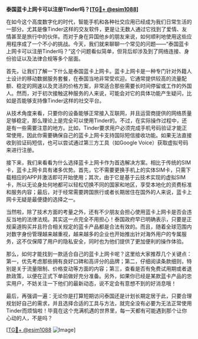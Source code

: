 **泰国蓝卡上网卡可以注册Tinder吗？[[TG💪+ @esim1088](https://t.me/s/esim1088)]**

在如今这个高度数字化的时代，智能手机和各种社交应用已经成为我们日常生活的一部分。尤其是像Tinder这样的交友软件，更是让无数人通过它找到了爱情、友情甚至是旅行中的伙伴。而对于身在异国他乡的朋友来说，如何顺利地使用这些应用程序成了一个不小的挑战。今天，我们就来聊聊一个常见的问题——“泰国蓝卡上网卡可以注册Tinder吗？”这个问题看似简单，但背后却涉及到了网络连接、身份验证以及法律合规等多个层面。

首先，让我们了解一下什么是泰国蓝卡上网卡。蓝卡上网卡是一种专门针对外籍人士设计的移动数据服务套餐，在泰国当地非常受欢迎。它通常提供较高的流量配额、稳定的网速以及灵活的价格方案，非常适合那些需要长时间停留或工作的外国人。然而，对于初次接触这种服务的人来说，可能会对它的具体功能产生疑问，比如是否能够支持像Tinder这样的社交平台。

从技术角度来看，只要你的设备能够正常接入互联网，并且运营商提供的网络质量足够稳定，那么理论上是完全可以使用Tinder的。不过，在实际操作过程中，还是有一些需要注意的地方。比如，Tinder要求用户必须完成手机号码验证才能正常使用，因此你需要确保自己的蓝卡上网卡支持国际短信接收功能。如果无法直接收到验证码短信，也可以尝试通过第三方工具（如Google Voice）获取虚拟号码来进行注册。

接下来，我们来看看为什么选择蓝卡上网卡作为首选解决方案。相比于传统的SIM卡，蓝卡上网卡具有诸多优势。首先，它不需要更换手机上的实体SIM卡，只需下载相应的APP并激活即可开始使用；其次，由于它是基于云技术实现的虚拟SIM卡，所以无论身处何地都可以轻松切换不同的国家和地区，享受本地化的资费标准和服务内容；最后，对于经常需要跨国旅行或者长期居住在国外的人来说，蓝卡上网卡无疑是最便捷的选择之一。

当然啦，除了技术方面的考量之外，还有不少朋友会担心使用蓝卡上网卡是否会违反当地的法律法规。其实这一点完全不用担心！泰国政府早已明确表示，只要是正规渠道购买并且符合相关规定的蓝卡产品都是合法有效的。而且，随着全球范围内对数字身份管理越来越重视，越来越多的企业也开始推出针对海外用户的专属服务，这不仅保障了用户的隐私安全，同时也为他们提供了更加便利的操作体验。

那么，如何才能找到一款适合自己的蓝卡上网卡呢？这里给大家推荐几个关键点：第一，优先考虑那些拥有良好口碑和高评分的品牌；第二，仔细阅读条款细则，特别是关于流量限制、价格变动等方面的内容；第三，查看是否有免费试用期或者退款政策，以便在正式下单前做好充分准备。另外，如果你已经是某款蓝卡产品的忠实用户，不妨关注一下他们的最新动态，说不定会有意想不到的好消息哦！

最后，再强调一遍：无论你是打算短期访问泰国还是计划长期定居于此，只要合理规划好自己的需求，并且选择合适的工具与方法，就完全没有必要为无法正常使用Tinder而烦恼啦！毕竟在这个充满机遇的世界里，每一天都有可能遇到那个让你心动的人，不是吗？

[[TG💪+ @esim1088](https://t.me/s/esim1088) ![Image](https://i.postimg.cc/4NQfJmqS/Snipaste-2025-05-13-00-14-12.png)]